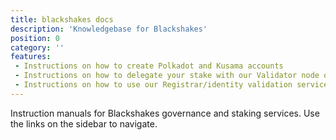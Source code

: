 ```yaml
---
title: blackshakes docs
description: 'Knowledgebase for Blackshakes'
position: 0
category: ''
features: 
 - Instructions on how to create Polkadot and Kusama accounts
 - Instructions on how to delegate your stake with our Validator node on Polkadot and Kusama
 - Instructions on how to use our Registrar/identity validation service on Polkadot and Kusama
---
```


Instruction manuals for Blackshakes governance and staking services. Use the links
on the sidebar to navigate.